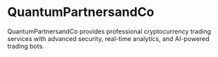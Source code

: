 # QuantumPartnersandCo
QuantumPartnersandCo provides professional cryptocurrency trading services with advanced security, real-time analytics, and AI-powered trading bots.
